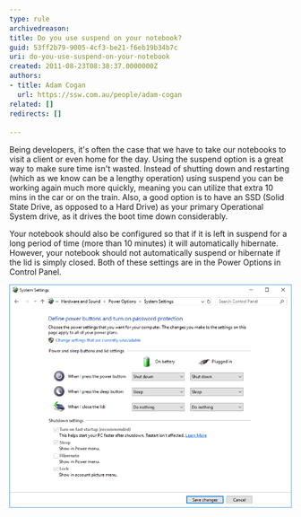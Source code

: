 ```yaml
---
type: rule
archivedreason: 
title: Do you use suspend on your notebook?
guid: 53ff2b79-9005-4cf3-be21-f6eb19b34b7c
uri: do-you-use-suspend-on-your-notebook
created: 2011-08-23T08:38:37.0000000Z
authors:
- title: Adam Cogan
  url: https://ssw.com.au/people/adam-cogan
related: []
redirects: []

---
```


Being developers, it's often the case that we have to take our notebooks to visit a client or even home for the day. Using the suspend option is a great way to make sure time isn't wasted. Instead of shutting down and restarting (which as we know can be a lengthy operation) using suspend you can be working again much more quickly, meaning you can utilize that extra 10 mins in the car or on the train. Also, a good option is to have an SSD (Solid State Drive, as opposed to a Hard Drive) as your primary Operational System drive, as it drives the boot time down considerably.

<!--endintro-->

Your notebook should also be configured so that if it is left in suspend for a long period of time (more than 10 minutes) it will automatically  hibernate. However, your notebook should not automatically suspend or hibernate if the lid is simply closed. Both of these settings are in the Power Options in Control Panel.

![Figure: Power Options](/rules/do-you-use-suspend-on-your-notebook/PowerOptions.PNG)


